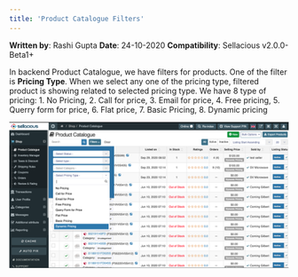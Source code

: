 ```yaml
---
title: 'Product Catalogue Filters'
---
```


**Written by**: Rashi Gupta
**Date**: 24-10-2020
**Compatibility**: Sellacious v2.0.0-Beta1+

In backend Product Catalogue, we have filters for products. One of the filter is **Pricing Type**. When we select any one of the pricing type, filtered product is showing related to selected pricing type. We have 8 type of pricing: 1. No Pricing, 2. Call for price, 3. Email for price, 4. Free pricing, 5. Querry form for price, 6. Flat price, 7. Basic Pricing, 8. Dynamic pricing

![](Screenshot%202020-10-24%20at%206.09.57%20PM.png)
